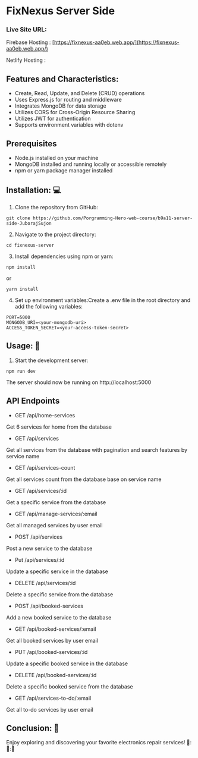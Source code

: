 # FixNexus Server Side

### Live Site URL:

Firebase Hosting : [https://fixnexus-aa0eb.web.app/](https://fixnexus-aa0eb.web.app/)

Netlify Hosting : []()

## Features and Characteristics:

- Create, Read, Update, and Delete (CRUD) operations
- Uses Express.js for routing and middleware
- Integrates MongoDB for data storage
- Utilizes CORS for Cross-Origin Resource Sharing
- Utilizes JWT for authentication
- Supports environment variables with dotenv

## Prerequisites

- Node.js installed on your machine
- MongoDB installed and running locally or accessible remotely
- npm or yarn package manager installed

## Installation: :computer:

1. Clone the repository from GitHub:

```
git clone https://github.com/Porgramming-Hero-web-course/b9a11-server-side-JuborajSujon

```

2. Navigate to the project directory:

```
cd fixnexus-server
```

3. Install dependencies using npm or yarn:

```
npm install
```

or

```
yarn install
```

4. Set up environment variables:Create a .env file in the root directory and add the following variables:

```
PORT=5000
MONGODB_URI=<your-mongodb-uri>
ACCESS_TOKEN_SECRET=<your-access-token-secret>
```

## Usage: :book:

1. Start the development server:

```
npm run dev
```

The server should now be running on http://localhost:5000

## API Endpoints

- GET /api/home-services

Get 6 services for home from the database

- GET /api/services

Get all services from the database with pagination and search features by service name

- GET /api/services-count

Get all services count from the database base on service name

- GET /api/services/:id

Get a specific service from the database

- GET /api/manage-services/:email

Get all managed services by user email

- POST /api/services

Post a new service to the database

- Put /api/services/:id

Update a specific service in the database

- DELETE /api/services/:id

Delete a specific service from the database

- POST /api/booked-services

Add a new booked service to the database

- GET /api/booked-services/:email

Get all booked services by user email

- PUT /api/booked-services/:id

Update a specific booked service in the database

- DELETE /api/booked-services/:id

Delete a specific booked service from the database

- GET /api/services-to-do/:email

Get all to-do services by user email

## Conclusion: :rocket:

Enjoy exploring and discovering your favorite electronics repair services! :rocket:::rocket:::rocket:
